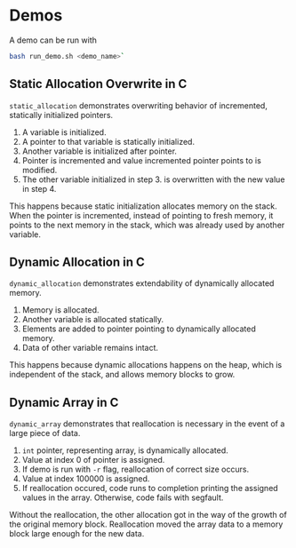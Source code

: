 # Demos

A demo can be run with
```bash
bash run_demo.sh <demo_name>`
```

## Static Allocation Overwrite in C
`static_allocation` demonstrates overwriting behavior of incremented, statically initialized pointers.
1. A variable is initialized.
2. A pointer to that variable is statically initialized.
3. Another variable is initialized after pointer.
4. Pointer is incremented and value incremented pointer points to is modified.
5. The other variable initialized in step 3. is overwritten with the new value in step 4.

This happens because static initialization allocates memory on the stack. When the pointer is incremented, instead of pointing to fresh memory, it points to the next memory in the stack, which was already used by another variable.

## Dynamic Allocation in C
`dynamic_allocation` demonstrates extendability of dynamically allocated memory.
1. Memory is allocated.
2. Another variable is allocated statically.
3. Elements are added to pointer pointing to dynamically allocated memory.
4. Data of other variable remains intact.

This happens because dynamic allocations happens on the heap, which is independent of the stack, and allows memory blocks to grow.

## Dynamic Array in C
`dynamic_array` demonstrates that reallocation is necessary in the event of a large piece of data.
1. `int` pointer, representing array, is dynamically allocated.
2. Value at index 0 of pointer is assigned.
3. If demo is run with `-r` flag, reallocation of correct size occurs.
4. Value at index 100000 is assigned.
5. If reallocation occured, code runs to completion printing the assigned values in the array. Otherwise, code fails with segfault.

Without the reallocation, the other allocation got in the way of the growth of the original memory block. Reallocation moved the array data to a memory block large enough for the new data.
